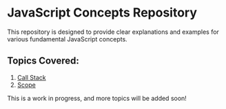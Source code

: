 
# **JavaScript Concepts Repository**

This repository is designed to provide clear explanations and examples for various fundamental JavaScript concepts.

## Topics Covered:
1. [Call Stack](call_stack/README.md)
2. [Scope](scope/README.md)

This is a work in progress, and more topics will be added soon!
